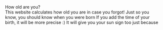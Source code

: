 How old are you?<br>
This website calculates how old you are in case you forgot! Just so you know, you should know when you were born
If you add the time of your birth, it will be more precise :)
It will give you your sun sign too just because
